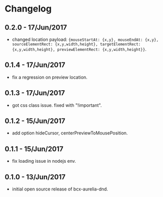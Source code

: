 # Changelog

## 0.2.0 - 17/Jun/2017

  * changed location payload: `{mouseStartAt: {x,y}, mouseEndAt: {x,y}, sourceElementRect: {x,y,width,height}, targetElementRect: {x,y,width,height}, previewElementRect: {x,y,width,height}}`.

## 0.1.4 - 17/Jun/2017

  * fix a regression on preview location.

## 0.1.3 - 17/Jun/2017

  * got css class issue. fixed with "!important".

## 0.1.2 - 15/Jun/2017

  * add option hideCursor, centerPreviewToMousePosition.

## 0.1.1 - 15/Jun/2017

  * fix loading issue in nodejs env.

## 0.1.0 - 13/Jun/2017

  * initial open source release of bcx-aurelia-dnd.

